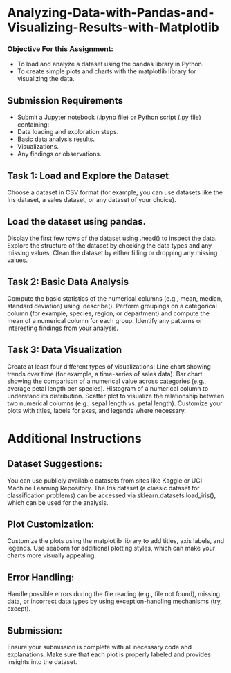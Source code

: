 # Analyzing-Data-with-Pandas-and-Visualizing-Results-with-Matplotlib
### Objective For this Assignment:  
* To load and analyze a dataset using the pandas library in Python. 
* To create simple plots and charts with the matplotlib library for visualizing the data.

## Submission Requirements
* Submit a Jupyter notebook (.ipynb file) or Python script (.py file) containing:
* Data loading and exploration steps.
* Basic data analysis results.
* Visualizations.
* Any findings or observations.

## Task 1: Load and Explore the Dataset
Choose a dataset in CSV format (for example, you can use datasets like the Iris dataset, a sales dataset, or any dataset of your choice).
## Load the dataset using pandas.
Display the first few rows of the dataset using .head() to inspect the data.
Explore the structure of the dataset by checking the data types and any missing values.
Clean the dataset by either filling or dropping any missing values.
## Task 2: Basic Data Analysis
Compute the basic statistics of the numerical columns (e.g., mean, median, standard deviation) using .describe().
Perform groupings on a categorical column (for example, species, region, or department) and compute the mean of a numerical column for each group.
Identify any patterns or interesting findings from your analysis.
## Task 3: Data Visualization
Create at least four different types of visualizations:
Line chart showing trends over time (for example, a time-series of sales data).
Bar chart showing the comparison of a numerical value across categories (e.g., average petal length per species).
Histogram of a numerical column to understand its distribution.
Scatter plot to visualize the relationship between two numerical columns (e.g., sepal length vs. petal length).
Customize your plots with titles, labels for axes, and legends where necessary.



# Additional Instructions

## Dataset Suggestions:

You can use publicly available datasets from sites like Kaggle or UCI Machine Learning Repository.
The Iris dataset (a classic dataset for classification problems) can be accessed via sklearn.datasets.load_iris(), which can be used for the analysis.

## Plot Customization:

Customize the plots using the matplotlib library to add titles, axis labels, and legends.
Use seaborn for additional plotting styles, which can make your charts more visually appealing.

## Error Handling:

Handle possible errors during the file reading (e.g., file not found), missing data, or incorrect data types by using exception-handling mechanisms (try, except).

## Submission:

Ensure your submission is complete with all necessary code and explanations. Make sure that each plot is properly labeled and provides insights into the dataset.

